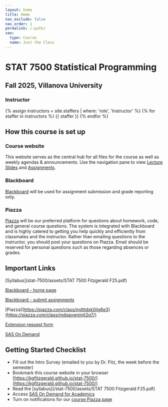 ```yaml
---
layout: home
title: Home
nav_exclude: false
nav_order: 1
permalink: /:path/
seo:
  type: Course
  name: Just the Class
---
```


# STAT 7500 Statistical Programming

## Fall 2025, Villanova University

### Instructor

{% assign instructors = site.staffers | where: 'role', 'Instructor' %}
{% for staffer in instructors %}
{{ staffer }}
{% endfor %}

## How this course is set up

### Course website

This website serves as the central hub for all files for the course as well as weekly agendas & announcements. Use the navigation pane to view [Lecture Slides](kgfitzgerald.github.io/stat-7500/lecture_slides/) and [Assignments](kgfitzgerald.github.io/stat-7500/assignments/).

### Blackboard

[Blackboard](https://elearning.villanova.edu/ultra/courses/_183083_1/cl/outline) will be used for assignment submission and grade reporting only. 

### Piazza

[Piazza](https://piazza.com/class/mdqaywninjt2q7/) will be our preferred platform for questions about homework, code, and general course questions. The system is integrated with Blackboard and is highly catered to getting you help quickly and efficiently from classmates and the instructor. Rather than emailing questions to the instructor, you should post your questions on Piazza. Email should be reserved for personal questions such as those regarding absences or grades. 

## Important Links

[Syllabus](stat-7500/assets/STAT 7500 Fitzgerald F25.pdf)

[Blackboard - home page](https://elearning.villanova.edu/ultra/courses/_183083_1/cl/outline)

[Blackboard - submit assignments](https://elearning.villanova.edu/webapps/blackboard/content/listContent.jsp?course_id=_183083_1&content_id=_5567834_1)

[Piazza](https://piazza.com/class/mdttdxk0ilg6e3](https://piazza.com/class/mdqaywninjt2q7/)

[Extension request form](https://forms.office.com/r/0kB3JrmDy8)

[SAS On Demand](https://welcome.oda.sas.com)

## Getting Started Checklist

+ Fill out the Intro Survey (emailed to you by Dr. Fitz, the week before the semester)
+ Bookmark this course website in your browser [https://kgfitzgerald.github.io/stat-7500/](https://kgfitzgerald.github.io/stat-7500/)
+ Read the [syllabus](/stat-7500/assets/STAT 7500 Fitzgerald F25.pdf)
+ Access [SAS On Demand for Academics](https://welcome.oda.sas.com/)
+ Turn on notifications for our [course Piazza page](https://piazza.com/villanova/fall2025/fall25_stat_7500_001/home)
